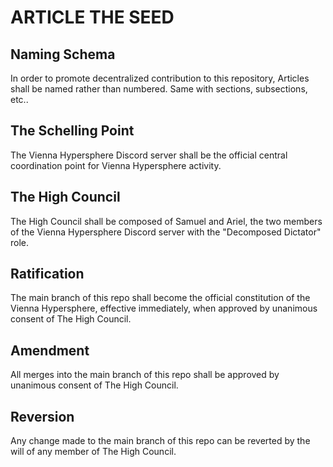 # ARTICLE THE SEED
## Naming Schema
In order to promote decentralized contribution to this repository, Articles shall be named rather than numbered. Same with sections, subsections, etc..
## The Schelling Point
The Vienna Hypersphere Discord server shall be the official central coordination point for Vienna Hypersphere activity.
## The High Council
The High Council shall be composed of Samuel and Ariel, the two members of the Vienna Hypersphere Discord server with the "Decomposed Dictator" role.
## Ratification
The main branch of this repo shall become the official constitution of the Vienna Hypersphere, effective immediately, when approved by unanimous consent of The High Council.
## Amendment
All merges into the main branch of this repo shall be approved by unanimous consent of The High Council.
## Reversion
Any change made to the main branch of this repo can be reverted by the will of any member of The High Council.
